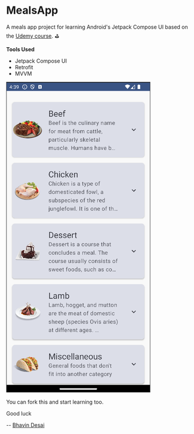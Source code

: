 # MealsApp

A meals app project for learning Android's Jetpack Compose UI based on the [Udemy course](https://www.udemy.com/course/jetpack-compose-masterclass/). ⛳️

**Tools Used**

- Jetpack Compose UI
- Retrofit
- MVVM


![screen](./readme-images/screen.png)


You can fork this and start learning too.

Good luck

-- [Bhavin Desai](https://github.com/bddesai)
